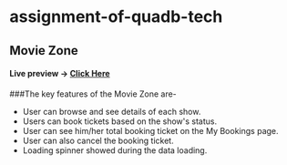 # assignment-of-quadb-tech
## Movie Zone
#### Live preview -> <a href="https://movie-zone-assignment.netlify.app/">Click Here</a>

###The key features of the Movie Zone are-
- User can browse and see details of each show.
- Users can book tickets based on the show's status. 
- User can see him/her total booking ticket on the My Bookings page.
- User can also cancel the booking ticket.
- Loading spinner showed during the data loading.

